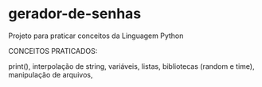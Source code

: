 # gerador-de-senhas
Projeto para praticar conceitos da Linguagem Python

CONCEITOS PRATICADOS:

print(), interpolação de string, variáveis, listas, bibliotecas (random e time), manipulação de arquivos,
